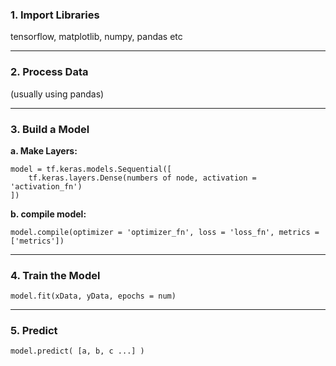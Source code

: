 ### 1. Import Libraries
tensorflow, matplotlib, numpy, pandas etc

---

### 2. Process Data
(usually using pandas)

---

### 3. Build a Model

**a. Make Layers:**
```
model = tf.keras.models.Sequential([
    tf.keras.layers.Dense(numbers of node, activation = 'activation_fn')
])
```

**b. compile model:**
```
model.compile(optimizer = 'optimizer_fn', loss = 'loss_fn', metrics = ['metrics'])
```

---

### 4. Train the Model

```
model.fit(xData, yData, epochs = num)
```

---

### 5. Predict

```
model.predict( [a, b, c ...] )
```